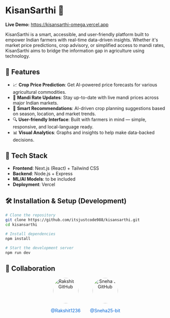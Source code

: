 # KisanSarthi 🌾

**Live Demo:** https://kisansarthi-omega.vercel.app

KisanSarthi is a smart, accessible, and user-friendly platform built to empower Indian farmers with real-time data-driven insights. Whether it's market price predictions, crop advisory, or simplified access to mandi rates, KisanSarthi aims to bridge the information gap in agriculture using technology.

## 🌟 Features

- 📈 **Crop Price Prediction**: Get AI-powered price forecasts for various agricultural commodities.
- 🏪 **Mandi Rate Updates**: Stay up-to-date with live mandi prices across major Indian markets.
- 🧠 **Smart Recommendations**: AI-driven crop planning suggestions based on season, location, and market trends.
- 🔍 **User-friendly Interface**: Built with farmers in mind — simple, responsive, and local-language ready.
- 📊 **Visual Analytics**: Graphs and insights to help make data-backed decisions.

## 🚀 Tech Stack

- **Frontend**: Next.js (React) + Tailwind CSS
- **Backend**: Node.js + Express 
- **ML/AI Models**: to be included
- **Deployment**: Vercel


## 🛠️ Installation & Setup (Development)

```bash
# Clone the repository
git clone https://github.com/itsjustcode988/kisansarthi.git
cd kisansarthi

# Install dependencies
npm install

# Start the development server
npm run dev

```
## 🤝 Collaboration  
 

<div align="center" style="display: flex; justify-content: center; gap: 30px; flex-wrap: wrap;">
  <div>
    <a href="https://github.com/Rakshit1236">
      <img src="https://github.com/Rakshit1236.png" width="80" height="80" alt="Rakshit's GitHub" style="border-radius: 50%;">
    </a>
    <p align="center">
      <a href="https://github.com/Rakshit1236" style="text-decoration: none; color: #0366d6;">@Rakshit1236</a>
    </p>
  </div>

  <div>
    <a href="https://github.com/Sneha25-bit">
      <img src="https://github.com/Sneha25-bit.png" width="80" height="80" alt="Sneha's GitHub" style="border-radius: 50%;">
    </a>
    <p align="center">
      <a href="https://github.com/Sneha25-bit" style="text-decoration: none; color: #0366d6;">@Sneha25-bit</a>
    </p>
  </div>
</div>
